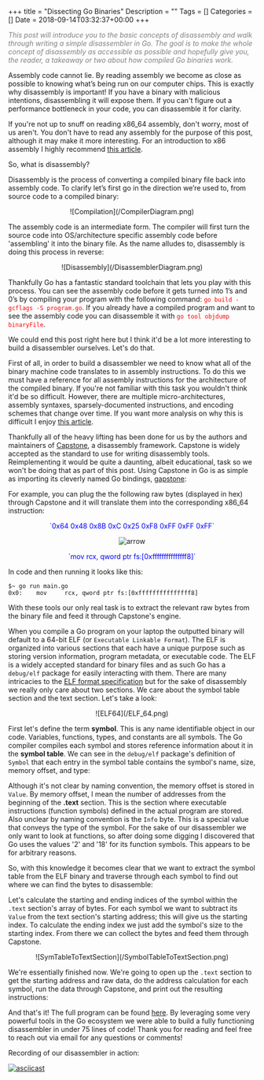 +++
title = "Dissecting Go Binaries"
Description = ""
Tags = []
Categories = []
Date = 2018-09-14T03:32:37+00:00
+++

<span style="color:grey;font-style: italic;font-size: 14px">
This post will introduce you to the basic concepts of disassembly and walk through writing a simple disassembler in Go. The goal is to make the whole concept of disassembly as accessible as possible and hopefully give you, the reader, a takeaway or two about how compiled Go binaries work.
</span>

<!-- Intro -->

Assembly code cannot lie. By reading assembly we become as close as possible to knowing what’s being run on our computer chips. This is exactly why disassembly is important! If you have a binary with malicious intentions, disassembling it will expose them. If you can't figure out a performance bottleneck in your code, you can disassemble it for clarity. 

If you're not up to snuff on reading x86_64 assembly, don't worry, most of us aren't. You don't have to read any assembly for the purpose of this post, although it may make it more interesting. For an introduction to x86 assembly I highly recommend [this article](https://www.nayuki.io/page/a-fundamental-introduction-to-x86-assembly-programming).

So, what is disassembly? 

Disassembly is the process of converting a compiled binary file back into assembly code. To clarify let’s first go in the direction we’re used to, from source code to a compiled binary:

<center>![Compilation](/CompilerDiagram.png)</center>

The assembly code is an intermediate form. The compiler will first turn the source code into OS/architecture specific assembly code before 'assembling' it into the binary file. As the name alludes to, disassembly is doing this process in reverse:

<center>![Disassembly](/DisassemblerDiagram.png)</center>

Thankfully Go has a fantastic standard toolchain that lets you play with this process. You can see the assembly code before it gets turned into 1’s and 0’s by compiling your program with the following command: <span style="color:red">`go build -gcflags -S program.go`.</span> If you already have a compiled program and want to see the assembly code you can disassemble it with <span style="color:red">`go tool objdump binaryFile`</span>.

We could end this post right here but I think it'd be a lot more interesting to build a disassembler ourselves. Let's do that.

<!-- Capstone -->
First of all, in order to build a disassembler we need to know what all of the binary machine code translates to in assembly instructions. To do this we must have a reference for all assembly instructions for the architecture of the compiled binary. If you're not familiar with this task you wouldn't think it'd be so difficult. However, there are multiple micro-architectures, assembly syntaxes, sparsely-documented instructions, and encoding schemes that change over time. If you want more analysis on why this is difficult I enjoy [this article](https://stefanheule.com/blog/how-many-x86-64-instructions-are-there-anyway/). 

Thankfully all of the heavy lifting has been done for us by the authors and maintainers of [Capstone](http://www.capstone-engine.org/), a disassembly framework. Capstone is widely accepted as the standard to use for writing disassembly tools. Reimplementing it would be quite a daunting, albeit educational, task so we won't be doing that as part of this post. Using Capstone in Go is as simple as importing its cleverly named Go bindings, [gapstone](https://github.com/bnagy/gapstone):

<script src="https://gist.github.com/grantseltzer/85452bdb369315a79beb619c5544e2a9.js"></script>

For example, you can plug the the following raw bytes (displayed in hex) through Capstone and it will translate them into the corresponding x86_64 instruction:

<center>
<span style="color:blue">
 `0x64 0x48 0x8B 0xC 0x25 0xF8 0xFF 0xFF 0xFF`
</span>

![arrow](/arrow.png)

<span style="color:blue">
`mov rcx, qword ptr fs:[0xfffffffffffffff8]`
</span>
</center>

In code and then running it looks like this:

<script src="https://gist.github.com/grantseltzer/c44ac782ef271b141fa1ac88c0e5fcd4.js"></script>

```
$~ go run main.go
0x0:	mov		rcx, qword ptr fs:[0xfffffffffffffff8]
```
With these tools our only real task is to extract the relevant raw bytes from the binary file and feed it through Capstone's engine.

<!-- ELF's -->
When you compile a Go program on your laptop the outputted binary will default to a 64-bit ELF (or `Executable Linkable Format`). The ELF is organized into various sections that each have a unique purpose such as storing version information, program metadata, or executable code. The ELF is a widely accepted standard for binary files and as such Go has a `debug/elf` package for easily interacting with them. There are many intricacies to the [ELF format specification](http://man7.org/linux/man-pages/man5/elf.5.html) but for the sake of disassembly we really only care about two sections. We care about the symbol table section and the text section. Let's take a look:

<center>![ELF64](/ELF_64.png)</center>

First let's define the term **symbol**. This is any name identifiable object in our code. Variables, functions, types, and constants are all symbols. The Go compiler compiles each symbol and stores reference information about it in the **symbol table**. We can see in the `debug/elf` package's definition of `Symbol` that each entry in the symbol table contains the symbol's name, size, memory offset, and type:

<script src="https://gist.github.com/grantseltzer/3634c10d8c2fa4c2ce38c9c83855ac78.js"></script>

Although it's not clear by naming convention, the memory offset is stored in `Value`. By memory offset, I mean the number of addresses from the beginning of the **.text** section. This is the section where executable instructions (function symbols) defined in the actual program are stored.  Also unclear by naming convention is the `Info` byte. This is a special value that conveys the type of the symbol. For the sake of our disassembler we only want to look at functions, so after doing some digging I discovered that Go uses the values '2' and '18' for its function symbols. This appears to be for arbitrary reasons.

So, with this knowledge it becomes clear that we want to extract the symbol table from the ELF binary and traverse through each symbol to find out where we can find the bytes to disassemble:

<script src="https://gist.github.com/grantseltzer/1ccd6cf37dd98c012a089b0f0f00babd.js"></script>

Let's calculate the starting and ending indices of the symbol within the `.text` section's array of bytes. For each symbol we want to subtract its `Value` from the text section's starting address; this will give us the starting index. To calculate the ending index we just add the symbol's size to the starting index. From there we can collect the bytes and feed them through Capstone.

<center>![SymTableToTextSection](/SymbolTableToTextSection.png)</center>

We're essentially finished now. We're going to open up the `.text` section to get the starting address and raw data, do the address calculation for each symbol, run the data through Capstone, and print out the resulting instructions:

<script src="https://gist.github.com/grantseltzer/6dfd8ed453e6836ad8dfb4b63cf1dbe6.js"></script>

And that's it! The full program can be found [here](https://gist.github.com/grantseltzer/3efa8ecc5de1fb566e8091533050d608). By leveraging some very powerful tools in the Go ecosystem we were able to build a fully functioning disassembler in under 75 lines of code! Thank you for reading and feel free to reach out via email for any questions or comments!

Recording of our disassembler in action:

[![asciicast](https://asciinema.org/a/P5SZTG7aXgZFzAI8df2yPaI0a.png)](https://asciinema.org/a/P5SZTG7aXgZFzAI8df2yPaI0a)